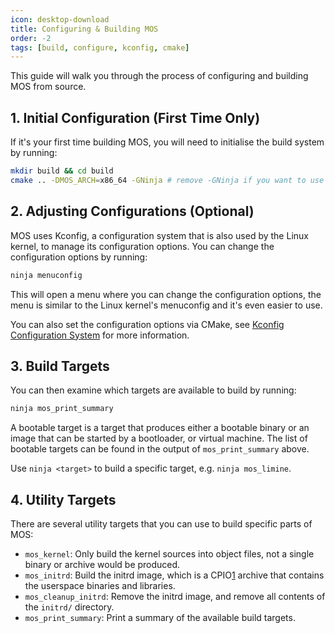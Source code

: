 ```yaml
---
icon: desktop-download
title: Configuring & Building MOS
order: -2
tags: [build, configure, kconfig, cmake]
---
```


This guide will walk you through the process of configuring and building MOS from source.

## 1. Initial Configuration (First Time Only)

If it's your first time building MOS, you will need to initialise the build system by running:

```bash
mkdir build && cd build
cmake .. -DMOS_ARCH=x86_64 -GNinja # remove -GNinja if you want to use Make
```

## 2. Adjusting Configurations (Optional)

MOS uses Kconfig, a configuration system that is also used by the Linux kernel, to manage its configuration options.
You can change the configuration options by running:

```bash
ninja menuconfig
```

This will open a menu where you can change the configuration options, the menu is similar to the Linux kernel's menuconfig
and it's even easier to use.

You can also set the configuration options via CMake, see [Kconfig Configuration System](../configure/kconfig.md) for more information.

## 3. Build Targets

You can then examine which targets are available to build by running:

```bash
ninja mos_print_summary
```

A bootable target is a target that produces either a bootable binary or an image that can be started by a bootloader,
or virtual machine. The list of bootable targets can be found in the output of `mos_print_summary` above.

Use `ninja <target>` to build a specific target, e.g. `ninja mos_limine`.

## 4. Utility Targets

There are several utility targets that you can use to build specific parts of MOS:

- `mos_kernel`: Only build the kernel sources into object files, not a single binary or archive would be produced.
- `mos_initrd`: Build the initrd image, which is a CPIO[1] archive that contains the userspace binaries and libraries.
- `mos_cleanup_initrd`: Remove the initrd image, and remove all contents of the `initrd/` directory.
- `mos_print_summary`: Print a summary of the available build targets.

[1]: https://en.wikipedia.org/wiki/Cpio
